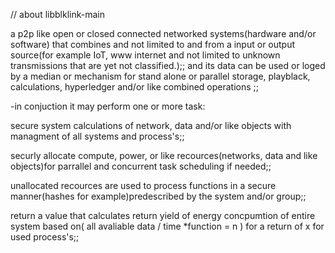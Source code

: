 
// about libblklink-main 

a p2p like open or closed connected networked systems(hardware and/or software) 
that combines and not limited to and from a input or output source(for example IoT, 
www internet and not limited to unknown transmissions that are yet not classified.);;
and its data can be used or loged by a median or mechanism for stand alone or parallel storage, playblack, calculations, hyperledger and/or like combined operations ;;

-in conjuction it may perform one or more task:

secure system calculations of network, data and/or like objects with managment of all systems and process's;;

securly allocate compute, power, or like recources(networks, data and like objects)for parrallel and concurrent task scheduling if needed;;

unallocated recources are used to process functions in a secure manner(hashes for example)predescribed by the system and/or group;;

return a value that calculates return yield of energy concpumtion of entire system based on(
all avaliable data / time *function = n ) for a return of x for used process's;;
